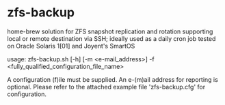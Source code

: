# zfs-backup
home-brew solution for ZFS snapshot replication and rotation supporting local or remote destination via SSH; ideally used as a daily cron job
tested on Oracle Solaris 1[01] and Joyent's SmartOS

usage: zfs-backup.sh [-h] [-m <e-mail_address>] -f <fully_qualified_configuration_file_name>

A configuration (f)ile must be supplied. An e-(m)ail address for reporting is optional. Please refer to the attached example file 'zfs-backup.cfg' for configuration.
